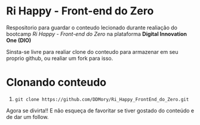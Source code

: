 # Ri Happy - Front-end do Zero

Respositorio para guardar o conteudo lecionado durante realiação do bootcamp *Ri Happy - Front-end do Zero* na plataforma **Digital Innovation One (DIO)**

Sinsta-se livre para realiar clone do conteudo para armazenar em seu proprio github, ou realiar um fork para isso.

# Clonando conteudo

1. `git clone https://github.com/DDMory/Ri_Happy_FrontEnd_do_Zero.git`


Agora se divirta!!
E não esqueça de favoritar se tiver gostado do conteúdo e de dar um follow.